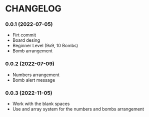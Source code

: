 # CHANGELOG

### 0.0.1 (2022-07-05)
* Firt commit
* Board desing
* Beginner Level (9x9, 10 Bombs)
* Bomb arrangement

### 0.0.2 (2022-07-09)
* Numbers arrangement
* Bomb alert message

### 0.0.3 (2022-11-05)
* Work with the blank spaces
* Use and array system for the numbers and bombs arrangement
